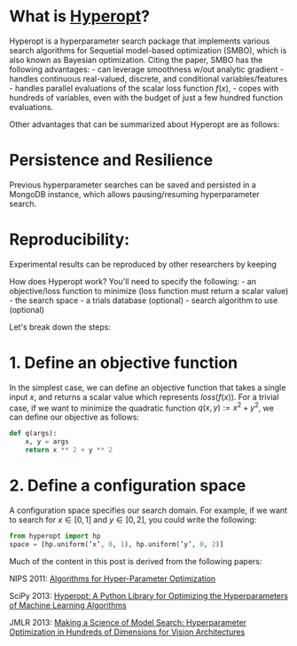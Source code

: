# What is [Hyperopt](https://github.com/hyperopt/hyperopt)?

Hyperopt is a hyperparameter search package that implements various search algorithms for Sequetial model-based optimization (SMBO), which is also known as Bayesian optimization.
Citing the paper, SMBO has the following advantages:
    - can leverage smoothness w/out analytic gradient
    - handles continuous real-valued, discrete, and conditional variables/features
    - handles parallel evaluations of the scalar loss function $f(x)$,
    - copes with hundreds of variables, even with the budget of just a few hundred function evaluations.

Other advantages that can be summarized about Hyperopt are as follows:

# Persistence and Resilience
Previous hyperparameter searches can be saved and persisted in a MongoDB instance, which allows pausing/resuming hyperparameter search.
# Reproducibility:
Experimental results can be reproduced by other researchers by keeping 

How does Hyperopt work? You'll need to specify the following:
    - an objective/loss function to minimize (loss function must return a scalar value)
    - the search space
    - a trials database (optional)
    - search algorithm to use (optional)

Let's break down the steps:

# 1. Define an objective function
In the simplest case, we can define an objective function that takes a single input $x$, and returns a scalar value which represents $loss(f(x))$.
For a trivial case, if we want to minimize the quadratic function $q(x,y):= x^2 + y^2$, we can define our objective as follows:

```Python
def q(args):
    x, y = args
    return x ** 2 + y ** 2
```

# 2. Define a configuration space
A configuration space specifies our search domain. For example, if we want to search for $x \in [0,1]$ and $y \in [0, 2]$, you could write the following:
```Python
from hyperopt import hp
space = [hp.uniform(’x’, 0, 1), hp.uniform(’y’, 0, 2)]
```


Much of the content in this post is derived from the following papers:

NIPS 2011: [Algorithms for Hyper-Parameter Optimization](https://papers.nips.cc/paper/4443-algorithms-for-hyper-parameter-optimization.pdf)

SciPy 2013: [Hyperopt: A Python Library for Optimizing the
Hyperparameters of Machine Learning Algorithms](https://conference.scipy.org/proceedings/scipy2013/pdfs/bergstra_hyperopt.pdf)

JMLR 2013: [Making a Science of Model Search: Hyperparameter Optimization
in Hundreds of Dimensions for Vision Architectures](http://jmlr.org/proceedings/papers/v28/bergstra13.pdf)


